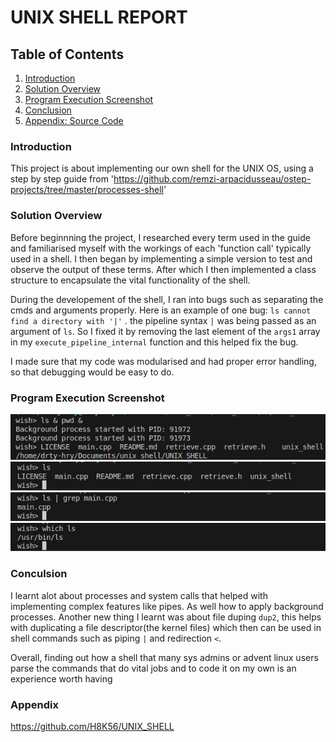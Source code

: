 # UNIX SHELL REPORT

## Table of Contents
1. [Introduction](#introduction)
2. [Solution Overview](#solution-overview)
3. [Program Execution Screenshot](#program-execution-screenshot)
4. [Conclusion](#conclusion)
5. [Appendix: Source Code](#appendix-source-code)


### Introduction
This project is about implementing our own shell for the UNIX OS, using a step by step guide from 'https://github.com/remzi-arpacidusseau/ostep-projects/tree/master/processes-shell'

### Solution Overview
Before beginnning the project, I researched every term used in the guide and familiarised myself with the workings of each 'function call' typically used in a shell. I then began by implementing a simple version to test and observe the output of these terms. After which I then implemented a class structure to encapsulate the vital functionality of the shell.

During the developement of the shell, I ran into bugs such as separating the cmds and arguments properly. Here is an example of one bug: `ls cannot find a directory with '|'` . the pipeline syntax `|` was being passed as an argument of `ls`. So I fixed it by removing the last element of the `args1` array in my `execute_pipeline_internal` function and this helped fix the bug.

I made sure that my code was modularised and had proper error handling, so that debugging would be easy to do.

### Program Execution Screenshot
![alt text](<Screenshot From 2025-04-17 14-24-46.png>)
![alt text](<Screenshot From 2025-04-17 14-25-08.png>)
![alt text](<Screenshot From 2025-04-17 14-25-32.png>)
![alt text](<Screenshot From 2025-04-17 14-27-10.png>)

### Conculsion
I learnt alot about processes and system calls that helped with implementing complex features like pipes. As well how to apply background processes. Another new thing I learnt was about file duping `dup2`, this helps with duplicating a file descriptor(the kernel files) which then can be used in shell commands such as piping `|` and redirection `<`.

Overall, finding out how a shell that many sys admins or advent linux users parse the commands that do vital jobs and to code it on my own is an experience worth having

### Appendix
https://github.com/H8K56/UNIX_SHELL